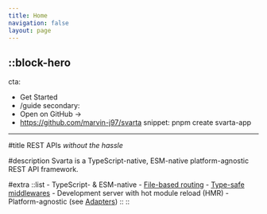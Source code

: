 ```yaml
---
title: Home
navigation: false
layout: page
---
```


::block-hero
---
cta:
  - Get Started
  - /guide
secondary:
  - Open on GitHub →
  - https://github.com/marvin-j97/svarta
snippet: pnpm create svarta-app
---

#title
REST APIs *without the hassle*

#description
Svarta is a TypeScript-native, ESM-native platform-agnostic REST API framework.

#extra
  ::list
    - TypeScript- & ESM-native
    - [File-based routing](/guide/routes)
    - [Type-safe middlewares](/guide/middlewares)
    - Development server with hot module reload (HMR)
    - Platform-agnostic (see [Adapters](/guide/adapters))
  ::
::
